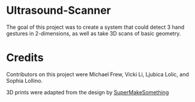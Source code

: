 # Ultrasound-Scanner

 The goal of this project was to create a system that could detect 3 hand gestures in 2-dimensions, as well as take 3D scans of basic geometry. 


# Credits
Contributors on this project were Michael Frew, Vicki Li, Ljubica Lolic, and Sophia Lollino. 

3D prints were adapted from the design by [SuperMakeSomething](https://www.thingiverse.com/thing:1413891) 
